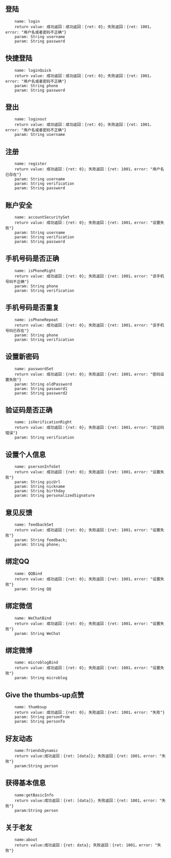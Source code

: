 登陆
---
		name: login
		return value: 成功返回：成功返回：{ret: 0}; 失败返回：{ret: 1001，error: "用户名或者密码不正确"}
		param: String username
		param: String password

快捷登陆
---
		name: loginQuick
		return value: 成功返回：成功返回：{ret: 0}; 失败返回：{ret: 1001，error: "用户名或者密码不正确"}
		param: String phone
		param: String password

登出
---
		name: loginout
		return value: 成功返回：成功返回：{ret: 0}; 失败返回：{ret: 1001，error: "用户名或者密码不正确"}
		param: String username

注册
---
		name: register
		return value: 成功返回：{ret: 0}; 失败返回：{ret: 1001，error: "用户名已存在"}
		param: String username
		param: String verification
		param: String password

账户安全
---
		name: accountSecuritySet
		return value: 成功返回：{ret: 0}; 失败返回：{ret: 1001，error: "设置失败"}
		param: String username
		param: String verification
		param: String password

手机号码是否正确
---
		name: isPhoneRight
		return value: 成功返回：{ret: 0}; 失败返回：{ret: 1001，error: "该手机号码不正确"}
		param: String phone
		param: String verification

手机号码是否重复
---
		name: isPhoneRepeat
		return value: 成功返回：{ret: 0}; 失败返回：{ret: 1001，error: "该手机号码已存在"}
		param: String phone
		param: String verification

设置新密码
---
		name: passwordSet
		return value: 成功返回：{ret: 0}; 失败返回：{ret: 1001，error: "密码设置失败"}
		param: String oldPassword
		param: String password1
		param: String password2

验证码是否正确
---
		name: isVerificationRight
		return value: 成功返回：{ret: 0}; 失败返回：{ret: 1001，error: "验证码错误"}
		param: String verification

设置个人信息
---
		name: psersonInfoSet
		return value: 成功返回：{ret: 0}; 失败返回：{ret: 1001，error: "设置失败"}
		param: String picUrl
		param: String nickname
		param: String birthday
		param: String personalizedSignature

意见反馈
---
		name: feedbackSet
		return value: 成功返回：{ret: 0}; 失败返回：{ret: 1001，error: "设置失败"}
		param: String feedback;
		param: String phone;

绑定QQ
---
		name: QQBind
		return value: 成功返回：{ret: 0}; 失败返回：{ret: 1001，error: "设置失败"}
		param: String QQ

绑定微信
---
		name: WeChatBind
		return value: 成功返回：{ret: 0}; 失败返回：{ret: 1001，error: "设置失败"}
		param: String WeChat

绑定微博
---
		name: microblogBind
		return value: 成功返回：{ret: 0}; 失败返回：{ret: 1001，error: "设置失败"}
		param: String microblog

Give the thumbs-up点赞
-----
		name: thumbsup
		return value: 成功返回：{ret: 0}; 失败返回：{ret: 1001，error: "失败"}
		param: String personFrom
		param: String personTo

好友动态
----
		name:friendsDynamic
		return value:成功返回：{ret: [data]}; 失败返回：{ret: 1001，error: "失败"}
		param:String person

获得基本信息
----
		name:getBasicInfo
		return value:成功返回：{ret: [data]}; 失败返回：{ret: 1001，error: "失败"}
		param:String person

关于老友
----
		name:about
		return value:成功返回：{ret: data}; 失败返回：{ret: 1001，error: "失败"}




